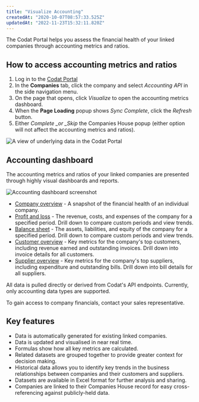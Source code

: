 ```yaml
---
title: "Visualize Accounting"
createdAt: "2020-10-07T08:57:33.525Z"
updatedAt: "2022-11-23T15:32:11.820Z"
---
```


The Codat Portal helps you assess the financial health of your linked companies through accounting metrics and ratios.

## How to access accounting metrics and ratios

1. Log in to the <a href="https://app.codat.io/" target="_blank">Codat Portal</a>
2. In the **Companies** tab, click the company and select _Accounting API_ in the side navigation menu.
3. On the page that opens, click _Visualize_ to open the accounting metrics dashboard.
4. When the **Page Loading** popup shows _Sync Complete_, click the _Refresh_ button.
5. Either _Complete \_or \_Skip_ the Companies House popup (either option will not affect the accounting metrics and ratios).

![A view of underlying data in the Codat Portal](https://files.readme.io/530d62e-Visualize_1.png)

## Accounting dashboard

The accounting metrics and ratios of your linked companies are presented through highly visual dashboards and reports.

![Accounting dashboard screenshot](https://files.readme.io/022dcc5-Accounting2.png)

- [Company overview](/company-overview) - A snapshot of the financial health of an individual company.
- [Profit and loss](/profit-and-loss) - The revenue, costs, and expenses of the company for a specified period. Drill down to compare custom periods and view trends.
- [Balance sheet](/balance-sheet) - The assets, liabilities, and equity of the company for a specified period. Drill down to compare custom periods and view trends.
- [Customer overview](/company-overview) - Key metrics for the company's top customers, including revenue earned and outstanding invoices. Drill down into invoice details for all customers.
- [Supplier overview](/supplier-overview) - Key metrics for the company's top suppliers, including expenditure and outstanding bills. Drill down into bill details for all suppliers.

All data is pulled directly or derived from Codat's API endpoints. Currently, only accounting data types are supported.

To gain access to company financials, contact your sales representative.

## Key features

- Data is automatically generated for existing linked companies.
- Data is updated and visualised in near real time.
- Formulas show how all key metrics are calculated.
- Related datasets are grouped together to provide greater context for decision making.
- Historical data allows you to identify key trends in the business relationships between companies and their customers and suppliers.
- Datasets are available in Excel format for further analysis and sharing.
- Companies are linked to their Companies House record for easy cross-referencing against publicly-held data.
